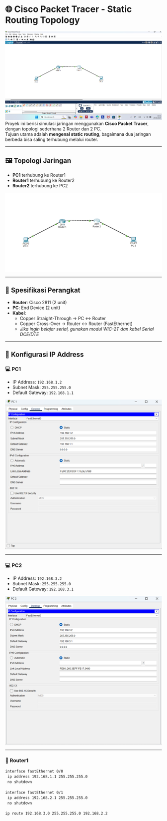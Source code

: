 # 🌐 Cisco Packet Tracer - Static Routing Topology
![gambar 1.png](images/gambar%201.png)
Proyek ini berisi simulasi jaringan menggunakan **Cisco Packet Tracer**, dengan topologi sederhana 2 Router dan 2 PC.  
Tujuan utama adalah **mengenal static routing**, bagaimana dua jaringan berbeda bisa saling terhubung melalui router.

---

## 🖼️ Topologi Jaringan

- **PC1** terhubung ke Router1  
- **Router1** terhubung ke Router2  
- **Router2** terhubung ke PC2  

![gambar2.png](images/gambar2.png)

---

## 📑 Spesifikasi Perangkat

- **Router**: Cisco 2811 (2 unit)  
- **PC**: End Device (2 unit)  
- **Kabel**:  
  - Copper Straight-Through → PC ↔ Router  
  - Copper Cross-Over → Router ↔ Router (FastEthernet)  
  - *Jika ingin belajar serial, gunakan modul WIC-2T dan kabel Serial DCE/DTE*  

---

## 🔧 Konfigurasi IP Address

### 💻 PC1
- IP Address: `192.168.1.2`  
- Subnet Mask: `255.255.255.0`  
- Default Gateway: `192.168.1.1`  

![gambar3.png](images/gambar3.png)

---

### 💻 PC2
- IP Address: `192.168.3.2`  
- Subnet Mask: `255.255.255.0`  
- Default Gateway: `192.168.3.1`  

![gambar4.png](images/gambar4.png)

---

### 📡 Router1
```bash
interface fastEthernet 0/0
 ip address 192.168.1.1 255.255.255.0
 no shutdown

interface fastEthernet 0/1
 ip address 192.168.2.1 255.255.255.0
 no shutdown

ip route 192.168.3.0 255.255.255.0 192.168.2.2
